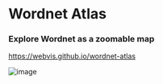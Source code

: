 # Wordnet Atlas
### Explore Wordnet as a zoomable map

https://webvis.github.io/wordnet-atlas

![image](https://user-images.githubusercontent.com/1604569/151156504-2adf9e9a-cfe9-4211-a243-9af2278c1603.png)
